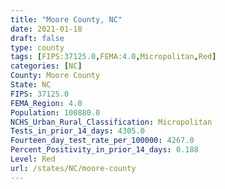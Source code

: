 ```yaml
---
title: "Moore County, NC"
date: 2021-01-18
draft: false
type: county
tags: [FIPS:37125.0,FEMA:4.0,Micropolitan,Red]
categories: [NC]
County: Moore County
State: NC
FIPS: 37125.0
FEMA_Region: 4.0
Population: 100880.0
NCHS_Urban_Rural_Classification: Micropolitan
Tests_in_prior_14_days: 4305.0
Fourteen_day_test_rate_per_100000: 4267.0
Percent_Positivity_in_prior_14_days: 0.188
Level: Red
url: /states/NC/moore-county
---
```



